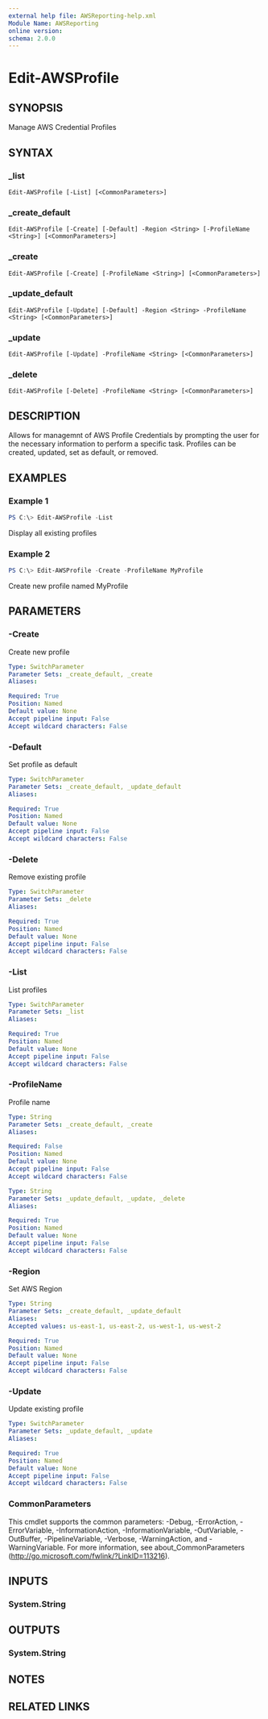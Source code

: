 ```yaml
---
external help file: AWSReporting-help.xml
Module Name: AWSReporting
online version:
schema: 2.0.0
---
```


# Edit-AWSProfile

## SYNOPSIS
Manage AWS Credential Profiles

## SYNTAX

### _list
```
Edit-AWSProfile [-List] [<CommonParameters>]
```

### _create_default
```
Edit-AWSProfile [-Create] [-Default] -Region <String> [-ProfileName <String>] [<CommonParameters>]
```

### _create
```
Edit-AWSProfile [-Create] [-ProfileName <String>] [<CommonParameters>]
```

### _update_default
```
Edit-AWSProfile [-Update] [-Default] -Region <String> -ProfileName <String> [<CommonParameters>]
```

### _update
```
Edit-AWSProfile [-Update] -ProfileName <String> [<CommonParameters>]
```

### _delete
```
Edit-AWSProfile [-Delete] -ProfileName <String> [<CommonParameters>]
```

## DESCRIPTION
Allows for managemnt of AWS Profile Credentials by prompting the user for the necessary information to perform a specific task. Profiles can be created, updated, set as default, or removed.

## EXAMPLES

### Example 1
```powershell
PS C:\> Edit-AWSProfile -List
```

Display all existing profiles

### Example 2
```powershell
PS C:\> Edit-AWSProfile -Create -ProfileName MyProfile
```

Create new profile named MyProfile

## PARAMETERS

### -Create
Create new profile

```yaml
Type: SwitchParameter
Parameter Sets: _create_default, _create
Aliases:

Required: True
Position: Named
Default value: None
Accept pipeline input: False
Accept wildcard characters: False
```

### -Default
Set profile as default

```yaml
Type: SwitchParameter
Parameter Sets: _create_default, _update_default
Aliases:

Required: True
Position: Named
Default value: None
Accept pipeline input: False
Accept wildcard characters: False
```

### -Delete
Remove existing profile

```yaml
Type: SwitchParameter
Parameter Sets: _delete
Aliases:

Required: True
Position: Named
Default value: None
Accept pipeline input: False
Accept wildcard characters: False
```

### -List
List profiles

```yaml
Type: SwitchParameter
Parameter Sets: _list
Aliases:

Required: True
Position: Named
Default value: None
Accept pipeline input: False
Accept wildcard characters: False
```

### -ProfileName
Profile name

```yaml
Type: String
Parameter Sets: _create_default, _create
Aliases:

Required: False
Position: Named
Default value: None
Accept pipeline input: False
Accept wildcard characters: False
```

```yaml
Type: String
Parameter Sets: _update_default, _update, _delete
Aliases:

Required: True
Position: Named
Default value: None
Accept pipeline input: False
Accept wildcard characters: False
```

### -Region
Set AWS Region

```yaml
Type: String
Parameter Sets: _create_default, _update_default
Aliases:
Accepted values: us-east-1, us-east-2, us-west-1, us-west-2

Required: True
Position: Named
Default value: None
Accept pipeline input: False
Accept wildcard characters: False
```

### -Update
Update existing profile

```yaml
Type: SwitchParameter
Parameter Sets: _update_default, _update
Aliases:

Required: True
Position: Named
Default value: None
Accept pipeline input: False
Accept wildcard characters: False
```

### CommonParameters
This cmdlet supports the common parameters: -Debug, -ErrorAction, -ErrorVariable, -InformationAction, -InformationVariable, -OutVariable, -OutBuffer, -PipelineVariable, -Verbose, -WarningAction, and -WarningVariable.
For more information, see about_CommonParameters (http://go.microsoft.com/fwlink/?LinkID=113216).

## INPUTS

### System.String

## OUTPUTS

### System.String
## NOTES

## RELATED LINKS
